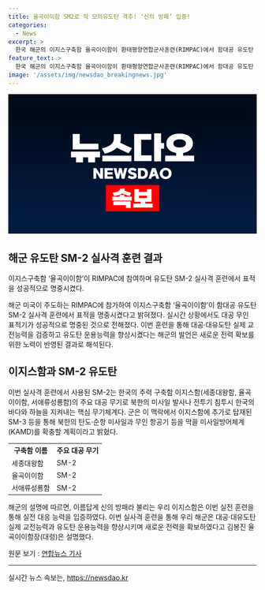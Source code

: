 ```yaml
---
title: 율곡이이함 SM2로 적 모의유도탄 격추! ‘신의 방패’ 입증!
categories:
  - News
excerpt: >
  한국 해군의 이지스구축함 율곡이이함이 환태평양연합군사훈련(RIMPAC)에서 함대공 유도탄 SM-2 실사격 훈련에서 표적을 명중시켰다. 이 훈련은 미 해군이 주최한 규모 큰 연합 해상 훈련으로, 이지스 레이더로 적을 탐지하고 SM-2 함대공 유도탄으로 표적을 명중시켰다. 이번 훈련으로 이지스함의 대공·대유도탄 실전 능력이 입증되었으며, SM-2는 한국의 주력 구축함의 주요 대공 무기로 북한의 미사일 위협에 대응할 수 있는 중요 무기체계임을 확인했다.
feature_text: >
  한국 해군의 이지스구축함 율곡이이함이 환태평양연합군사훈련(RIMPAC)에서 함대공 유도탄 SM-2 실사격 훈련에서 표적을 명중시켰다. 이 훈련은 미 해군이 주최한 규모 큰 연합 해상 훈련으로, 이지스 레이더로 적을 탐지하고 SM-2 함대공 유도탄으로 표적을 명중시켰다. 이번 훈련으로 이지스함의 대공·대유도탄 실전 능력이 입증되었으며, SM-2는 한국의 주력 구축함의 주요 대공 무기로 북한의 미사일 위협에 대응할 수 있는 중요 무기체계임을 확인했다.
image: '/assets/img/newsdao_breakingnews.jpg'
---
```


<p><img src="/assets/img/newsdao_breakingnews.jpg" alt="ranknews 속보" /></p>

<h2 data-ke-size="size26">해군 유도탄 SM-2 실사격 훈련 결과</h2>

<p>이지스구축함 ‘율곡이이함’이 RIMPAC에 참여하며 유도탄 SM-2 실사격 훈련에서 표적을 성공적으로 명중시켰다.</p>

<p data-ke-size="size16">해군 미국이 주도하는 RIMPAC에 참가하여 이지스구축함 ‘율곡이이함’이 함대공 유도탄 SM-2 실사격 훈련에서 표적을 명중시켰다고 밝혀졌다. 실시간 상황에서도 대공 무인 표적기가 성공적으로 명중된 것으로 전해졌다. 이번 훈련을 통해 대공·대유도탄 실제 교전능력을 검증하고 유도탄 운용능력을 향상시켰다는 해군의 발언은 새로운 전력 확보를 위한 노력이 반영된 결과로 해석된다.</p>

<h2 data-ke-size="size26">이지스함과 SM-2 유도탄</h2>

<p>이번 실사격 훈련에서 사용된 SM-2는 한국의 주력 구축함 이지스함(세종대왕함, 율곡이이함, 서애류성룡함)의 주요 대공 무기로 북한의 미사일 발사나 전투기 침투시 한국의 바다와 하늘을 지켜내는 핵심 무기체계다. 군은 이 맥락에서 이지스함에 추가로 탑재된 SM-3 등을 통해 북한의 탄도·순항 미사일과 무인 항공기 등을 막을 미사일방어체계(KAMD)를 확충할 계획이라고 밝혔다.</p>

<table>
    <tr>
        <th>구축함 이름</th>
        <th>주요 대공 무기</th>
    </tr>
    <tr>
        <td>세종대왕함</td>
        <td>SM-2</td>
    </tr>
    <tr>
        <td>율곡이이함</td>
        <td>SM-2</td>
    </tr>
    <tr>
        <td>서애류성룡함</td>
        <td>SM-2</td>
    </tr>
</table>

<p data-ke-size="size16">해군의 설명에 따르면, 이름답게 신의 방패라 불리는 우리 이지스함은 이번 실전 훈련을 통해 실전 대응 능력을 입증하였다. 이번 실사격 훈련을 통해 우리 해군은 대공·대유도탄 실제 교전능력과 유도탄 운용능력을 향상시키며 새로운 전력을 확보하였다고 김봉진 율곡이이함장(대령)은 설명했다.</p>

<p>원문 보기 : <a href="https://www.yna.co.kr/view/AKR20240810189100014">연합뉴스 기사</a></p>

<p><hr></p>
실시간 뉴스 속보는, <a href="https://newsdao.kr" rel="dofollow">https://newsdao.kr</a>



